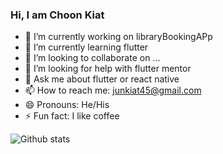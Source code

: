 ### Hi, I am Choon Kiat

- 🔭 I’m currently working on libraryBookingAPp
- 🌱 I’m currently learning flutter
- 👯 I’m looking to collaborate on ...
- 🤔 I’m looking for help with flutter mentor
- 💬 Ask me about flutter or react native
- 📫 How to reach me: junkiat45@gmail.com
- 😄 Pronouns: He/His
- ⚡ Fun fact: I like coffee

![Github stats](https://github-readme-stats.vercel.app/api?username=jokerJun00&count_private=true&show_icons=true&theme=radical
)
